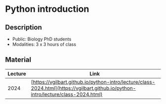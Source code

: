# Python introduction 

## Description

- Public: Biology PhD students
- Modalities: 3 x 3 hours of class

## Material 
 
| Lecture | Link  |
|--------|--------|
| 2024 | [https://vgilbart.github.io/python-intro/lecture/class-2024.html](https://vgilbart.github.io/python-intro/lecture/class-2024.html) |

